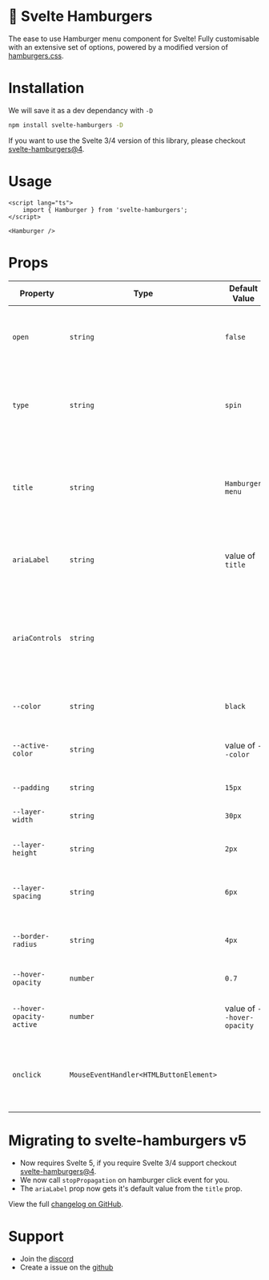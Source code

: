 # 🍔 Svelte Hamburgers

The ease to use Hamburger menu component for Svelte! Fully customisable with an extensive set of options, powered by a modified version of [hamburgers.css](https://github.com/jonsuh/hamburgers).

<!-- Example of how to use svelte-hamburgers, [view the repl here](https://svelte.dev/repl/c94eebb874584f2fb62c0303738b7509?version=3.42.4)
[![](https://i.imgur.com/M12rZCQ.gif)](https://svelte.dev/repl/c94eebb874584f2fb62c0303738b7509?version=3.42.4) -->

# Installation

We will save it as a dev dependancy with `-D`

```bash
npm install svelte-hamburgers -D
```

If you want to use the Svelte 3/4 version of this library, please checkout [svelte-hamburgers@4](https://www.npmjs.com/package/svelte-hamburgers/v/4.2.1).

# Usage

```svelte
<script lang="ts">
    import { Hamburger } from 'svelte-hamburgers';
</script>

<Hamburger />
```

# Props

| Property                 | Type                                   | Default Value              | Description                                                                                                                                           |
| ------------------------ | -------------------------------------- | -------------------------- | ----------------------------------------------------------------------------------------------------------------------------------------------------- |
| `open`                   | `string`                               | `false`                    | Controls and represents whether the hamburger is open.                                                                                                |
| `type`                   | `string`                               | `spin`                     | The type of burger you want, you can see the types [here](https://github.com/ghostdevv/svelte-hamburgers/blob/main/types.md), it should be lowercase. |
| `title`                  | `string`                               | `Hamburger menu`           | Can be used to add a tooltip, also controls the default value of the `ariaLabel` prop.                                                                |
| `ariaLabel`              | `string`                               | value of `title`           | A label that describes the hamburger menu.                                                                                                            |
| `ariaControls`           | `string`                               |                            | This identifies the element(s) whos presence is controlled by the hamburger menu.                                                                     |
| `--color`                | `string`                               | `black`                    | The color of the burger.                                                                                                                              |
| `--active-color`         | `string`                               | value of `--color`         | The color of the burger when active.                                                                                                                  |
| `--padding`              | `string`                               | `15px`                     | The padding.                                                                                                                                          |
| `--layer-width`          | `string`                               | `30px`                     | The width of the burger.                                                                                                                              |
| `--layer-height`         | `string`                               | `2px`                      | The height of the burger.                                                                                                                             |
| `--layer-spacing`        | `string`                               | `6px`                      | The spacing between layers of the burger.                                                                                                             |
| `--border-radius`        | `string`                               | `4px`                      | The border radius of each burger part.                                                                                                                |
| `--hover-opacity`        | `number`                               | `0.7`                      | The opacity amount on hover.                                                                                                                          |
| `--hover-opacity-active` | `number`                               | value of `--hover-opacity` | The opacity amount of hover when active.                                                                                                              |
| `onclick`                | `MouseEventHandler<HTMLButtonElement>` |                            | Fires when the hamburger is clicked. This event won't propagate.                                                                                      |

# Migrating to svelte-hamburgers v5

-   Now requires Svelte 5, if you require Svelte 3/4 support checkout [svelte-hamburgers@4](https://www.npmjs.com/package/svelte-hamburgers/v/4.2.1).
-   We now call `stopPropagation` on hamburger click event for you.
-   The `ariaLabel` prop now gets it's default value from the `title` prop.

View the full [changelog on GitHub](https://github.com/ghostdevv/svelte-hamburgers/releases).

# Support

-   Join the [discord](https://discord.gg/2Vd4wAjJnm)<br>
-   Create a issue on the [github](https://github.com/ghostdevv/svelte-hamburgers)
